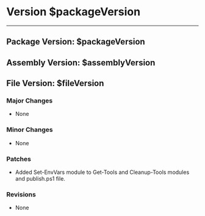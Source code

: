 # Version $packageVersion
-----------------------
## Package Version: $packageVersion
## Assembly Version: $assemblyVersion
## File Version: $fileVersion

### Major Changes
- None

### Minor Changes
- None

### Patches
- Added Set-EnvVars module to Get-Tools and Cleanup-Tools modules and publish.ps1 file.

### Revisions
- None

